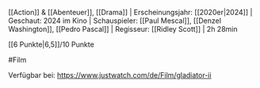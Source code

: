 
[[Action]] & [[Abenteuer]], [[Drama]] | Erscheinungsjahr: [[2020er|2024]] | Geschaut: 2024 im Kino | Schauspieler: [[Paul Mescal]], [[Denzel Washington]], [[Pedro Pascal]] | Regisseur: [[Ridley Scott]] | 2h 28min

[[6 Punkte|6,5]]/10 Punkte


#Film

Verfügbar bei: https://www.justwatch.com/de/Film/gladiator-ii